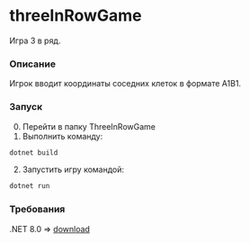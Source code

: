 # threeInRowGame

Игра 3 в ряд.

### Описание
Игрок вводит координаты соседних клеток в формате A1B1.

### Запуск

0. Перейти в папку ThreeInRowGame
1. Выполнить команду:
~~~bash
dotnet build
~~~
2. Запустить игру командой:
~~~bash
dotnet run
~~~

### Требования
.NET 8.0 => [download](https://dotnet.microsoft.com/ru-ru/download/dotnet/8.0)